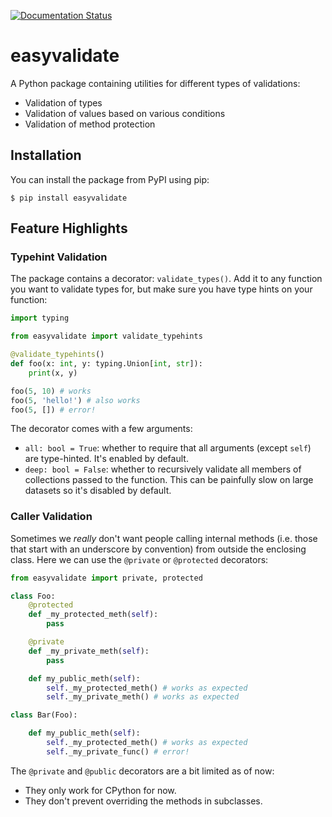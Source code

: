[![Documentation Status](https://readthedocs.org/projects/easyvalidate/badge/?version=latest)](https://easyvalidate.readthedocs.io/en/latest)

# easyvalidate

A Python package containing utilities for different types of validations:

- Validation of types
- Validation of values based on various conditions
- Validation of method protection


## Installation

You can install the package from PyPI using pip:

```
$ pip install easyvalidate
```

## Feature Highlights

### Typehint Validation
The package contains a decorator: `validate_types()`. Add it to any
function you want to validate types for, but make sure you have type hints
on your function:

```py
import typing

from easyvalidate import validate_typehints

@validate_typehints()
def foo(x: int, y: typing.Union[int, str]):
    print(x, y)

foo(5, 10) # works
foo(5, 'hello!') # also works
foo(5, []) # error!
```

The decorator comes with a few arguments:
- `all: bool = True`: whether to require that all arguments (except `self`) are type-hinted. It's enabled by default.
- `deep: bool = False`: whether to recursively validate all members of collections passed to the function. This can be painfully slow on large datasets so it's disabled by default.


### Caller Validation
Sometimes we _really_ don't want people calling internal methods (i.e. those that start with an underscore by convention)
from outside the enclosing class. Here we can use the `@private` or `@protected` decorators:

```py
from easyvalidate import private, protected

class Foo:
    @protected
    def _my_protected_meth(self):
        pass

    @private
    def _my_private_meth(self):
        pass

    def my_public_meth(self):
        self._my_protected_meth() # works as expected
        self._my_private_meth() # works as expected

class Bar(Foo):

    def my_public_meth(self):
        self._my_protected_meth() # works as expected
        self._my_private_func() # error!
```

The `@private` and `@public` decorators are a bit limited as of now:
- They only work for CPython for now.
- They don't prevent overriding the methods in subclasses.
